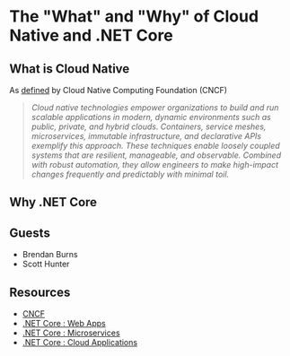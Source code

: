 # The "What" and "Why" of Cloud Native and .NET Core

## What is Cloud Native

As [defined](https://github.com/cncf/toc/blob/master/DEFINITION.md#cncf-cloud-native-definition-v10) by Cloud Native Computing Foundation (CNCF)

>*Cloud native technologies empower organizations to build and run scalable applications in modern, dynamic environments such as public, private, and hybrid clouds. Containers, service meshes, microservices, immutable infrastructure, and declarative APIs exemplify this approach.
>These techniques enable loosely coupled systems that are resilient, manageable, and observable. Combined with robust automation, they allow engineers to make high-impact changes frequently and predictably with minimal toil.*

## Why .NET Core

## Guests

* Brendan Burns
* Scott Hunter

## Resources

* [CNCF](https://www.cncf.io/)
* [.NET Core : Web Apps](https://dotnet.microsoft.com/apps/aspnet?WT.mc_id=cloudnativeshow-github-shboyer)
* [.NET Core : Microservices](https://dotnet.microsoft.com/apps/aspnet/microservices?WT.mc_id=cloudnativeshow-github-shboyer)
* [.NET Core : Cloud Applications](https://dotnet.microsoft.com/apps/cloud?WT.mc_id=cloudnativeshow-github-shboyer)